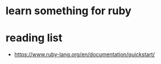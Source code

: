 # learn something for ruby

# reading list

* https://www.ruby-lang.org/en/documentation/quickstart/

